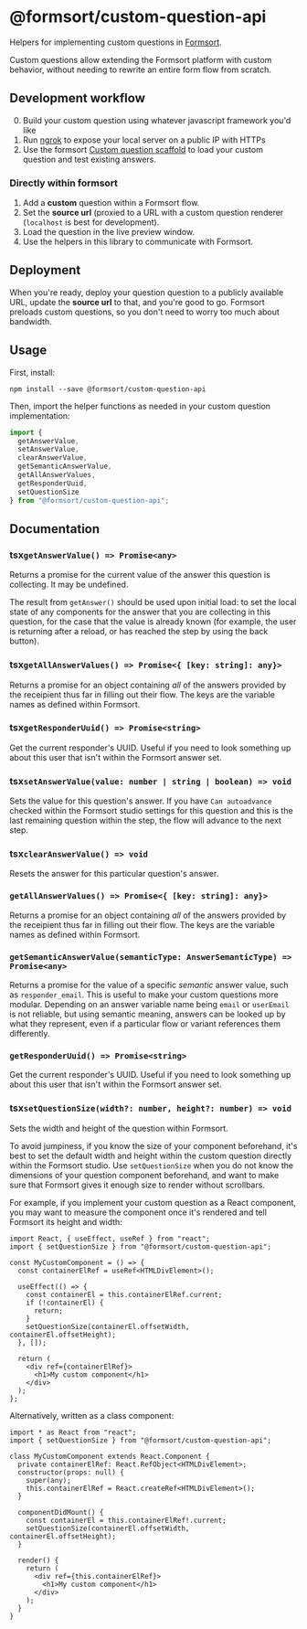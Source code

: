 # @formsort/custom-question-api

Helpers for implementing custom questions in [Formsort](https://formsort.com).

Custom questions allow extending the Formsort platform with custom behavior, without needing to rewrite an entire form flow from scratch.

## Development workflow

0. Build your custom question using whatever javascript framework you'd like
1. Run [ngrok](https://ngrok.com/) to expose your local server on a public IP with HTTPs
2. Use the formsort [Custom question scaffold](https://formsort.com/tools/custom-question-scaffold/) to load your custom question and test existing answers.

### Directly within formsort

1. Add a **custom** question within a Formsort flow.
2. Set the **source url** (proxied to a URL with a custom question renderer (`localhost` is best for development).
3. Load the question in the live preview window.
4. Use the helpers in this library to communicate with Formsort.

## Deployment

When you're ready, deploy your question question to a publicly available URL, update the **source url** to that, and you're good to go. Formsort preloads custom questions, so you don't need to worry too much about bandwidth.

## Usage

First, install:

```shell
npm install --save @formsort/custom-question-api
```

Then, import the helper functions as needed in your custom question implementation:

```javascript
import {
  getAnswerValue,
  setAnswerValue,
  clearAnswerValue,
  getSemanticAnswerValue,
  getAllAnswerValues,
  getResponderUuid,
  setQuestionSize
} from "@formsort/custom-question-api";
```

## Documentation

### tsx`getAnswerValue() => Promise<any>`

Returns a promise for the current value of the answer this question is collecting. It may be undefined.

The result from `getAnswer()` should be used upon initial load: to set the local state of any components for the answer that you are collecting in this question, for the case that the value is already known (for example, the user is returning after a reload, or has reached the step by using the back button).

### tsx`getAllAnswerValues() => Promise<{ [key: string]: any}>`

Returns a promise for an object containing _all_ of the answers provided by the receipient thus far in filling out their flow. The keys are the variable names as defined within Formsort.

### tsx`getResponderUuid() => Promise<string>`

Get the current responder's UUID. Useful if you need to look something up about this user that isn't within the Formsort answer set.

### tsx`setAnswerValue(value: number | string | boolean) => void`

Sets the value for this question's answer. If you have `Can autoadvance` checked within the Formsort studio settings for this question and this is the last remaining question within the step, the flow will advance to the next step.

### tsx`clearAnswerValue() => void`

Resets the answer for this particular question's answer.

### `getAllAnswerValues() => Promise<{ [key: string]: any}>`

Returns a promise for an object containing _all_ of the answers provided by the receipient thus far in filling out their flow. The keys are the variable names as defined within Formsort.

### `getSemanticAnswerValue(semanticType: AnswerSemanticType) => Promise<any>`

Returns a promise for the value of a specific _semantic_ answer value, such as `responder_email`. This is useful to make your custom questions more modular. Depending on an answer variable name being `email` or `userEmail` is not reliable, but using semantic meaning, answers can be looked up by what they represent, even if a particular flow or variant references them differently.

### `getResponderUuid() => Promise<string>`

Get the current responder's UUID. Useful if you need to look something up about this user that isn't within the Formsort answer set.

### tsx`setQuestionSize(width?: number, height?: number) => void`

Sets the width and height of the question within Formsort.

To avoid jumpiness, if you know the size of your component beforehand, it's best to set the default width and height within the custom question directly within the Formsort studio. Use `setQuestionSize` when you do not know the dimensions of your question component beforehand, and want to make sure that Formsort gives it enough size to render without scrollbars.

For example, if you implement your custom question as a React component, you may want to measure the component once it's rendered and tell Formsort its height and width:

```tsx
import React, { useEffect, useRef } from "react";
import { setQuestionSize } from "@formsort/custom-question-api";

const MyCustomComponent = () => {
  const containerElRef = useRef<HTMLDivElement>();

  useEffect(() => {
    const containerEl = this.containerElRef.current;
    if (!containerEl) {
      return;
    }
    setQuestionSize(containerEl.offsetWidth, containerEl.offsetHeight);
  }, []);

  return (
    <div ref={containerElRef}>
      <h1>My custom component</h1>
    </div>
  );
};
```

Alternatively, written as a class component:

```tsx
import * as React from "react";
import { setQuestionSize } from "@formsort/custom-question-api";

class MyCustomComponent extends React.Component {
  private containerElRef: React.RefObject<HTMLDivElement>;
  constructor(props: null) {
    super(any);
    this.containerElRef = React.createRef<HTMLDivElement>();
  }

  componentDidMount() {
    const containerEl = this.containerElRef!.current;
    setQuestionSize(containerEl.offsetWidth, containerEl.offsetHeight);
  }

  render() {
    return (
      <div ref={this.containerElRef}>
        <h1>My custom component</h1>
      </div>
    );
  }
}
```

